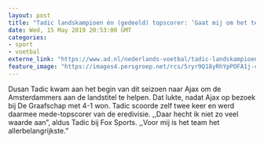 ```yaml
---
layout: post
title: "Tadic landskampioen én (gedeeld) topscorer: ‘Gaat mij om het team’"
date: Wed, 15 May 2019 20:53:00 GMT
categories: 
- sport 
- voetbal 
externe_link: "https://www.ad.nl/nederlands-voetbal/tadic-landskampioen-en-gedeeld-topscorer-gaat-mij-om-het-team~aa1f7c89/"
feature_image: "https://images4.persgroep.net/rcs/5ryr9Q18yRhYpPOFA1j-cXgLWTY/diocontent/148467663/_fitwidth/400/?appId=21791a8992982cd8da851550a453bd7f&quality=0.7"
---
```


Dusan Tadic kwam aan het begin van dit seizoen naar Ajax om de Amsterdammers aan de landstitel te helpen. Dat lukte, nadat Ajax op bezoek bij De Graafschap met 4-1 won. Tadic scoorde zelf twee keer en werd daarmee mede-topscorer van de eredivisie. ,,Daar hecht ik niet zo veel waarde aan”, aldus Tadic bij Fox Sports. ,,Voor mij is het team het allerbelangrijkste.”
